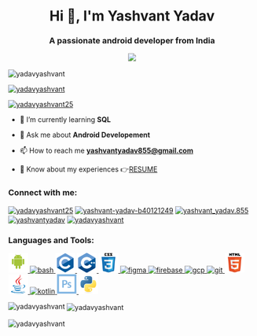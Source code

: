 <h1 align="center">Hi 👋, I'm Yashvant Yadav</h1>
<h3 align="center">A passionate android developer from India</h3>

<div id="header" align="center">
  <img src="https://media2.giphy.com/media/WFZvB7VIXBgiz3oDXE/giphy.gif" width="500"/>
</div>

<p align="left"> <img src="https://komarev.com/ghpvc/?username=yadavyashvant&label=Profile%20views&color=0e75b6&style=flat" alt="yadavyashvant" /> </p>

<p align="left"> <a href="https://github.com/ryo-ma/github-profile-trophy"><img src="https://github-profile-trophy.vercel.app/?username=yadavyashvant" alt="yadavyashvant" /></a> </p>

<p align="left"> <a href="https://twitter.com/yadavyashvant25" target="blank"><img src="https://img.shields.io/twitter/follow/yadavyashvant25?logo=twitter&style=for-the-badge" alt="yadavyashvant25" /></a> </p>

- 🌱 I’m currently learning **SQL**

- 💬 Ask me about **Android Developement**

- 📫 How to reach me **yashvantyadav855@gmail.com**

- 📄 Know about my experiences 👉[RESUME](https://drive.google.com/file/d/1lDoAwJ2Tn-2g7-jMfAl2Gx6eAhiM_F37/view?usp=sharing)

<h3 align="left">Connect with me:</h3>
<p align="left">
<a href="https://twitter.com/YadavYashvant25" target="blank"><img align="center" src="https://raw.githubusercontent.com/rahuldkjain/github-profile-readme-generator/master/src/images/icons/Social/twitter.svg" alt="yadavyashvant25" height="30" width="40" /></a>
<a href="https://linkedin.com/in/yashvant-yadav-b40121249" target="blank"><img align="center" src="https://raw.githubusercontent.com/rahuldkjain/github-profile-readme-generator/master/src/images/icons/Social/linked-in-alt.svg" alt="yashvant-yadav-b40121249" height="30" width="40" /></a>
<a href="https://instagram.com/yashvant_yadav.855" target="blank"><img align="center" src="https://raw.githubusercontent.com/rahuldkjain/github-profile-readme-generator/master/src/images/icons/Social/instagram.svg" alt="yashvant_yadav.855" height="30" width="40" /></a>
<a href="https://www.codechef.com/users/yashvantyadav" target="blank"><img align="center" src="https://cdn.jsdelivr.net/npm/simple-icons@3.1.0/icons/codechef.svg" alt="yashvantyadav" height="30" width="40" /></a>
<a href="https://www.leetcode.com/YadavYashvant" target="blank"><img align="center" src="https://raw.githubusercontent.com/rahuldkjain/github-profile-readme-generator/master/src/images/icons/Social/leet-code.svg" alt="yadavyashvant" height="30" width="40" /></a>
</p>

<h3 align="left">Languages and Tools:</h3>
<p align="left"> <a href="https://developer.android.com" target="_blank" rel="noreferrer"> <img src="https://raw.githubusercontent.com/devicons/devicon/master/icons/android/android-original-wordmark.svg" alt="android" width="40" height="40"/> </a> <a href="https://www.gnu.org/software/bash/" target="_blank" rel="noreferrer"> <img src="https://www.vectorlogo.zone/logos/gnu_bash/gnu_bash-icon.svg" alt="bash" width="40" height="40"/> </a> <a href="https://www.cprogramming.com/" target="_blank" rel="noreferrer"> <img src="https://raw.githubusercontent.com/devicons/devicon/master/icons/c/c-original.svg" alt="c" width="40" height="40"/> </a> <a href="https://www.w3schools.com/cpp/" target="_blank" rel="noreferrer"> <img src="https://raw.githubusercontent.com/devicons/devicon/master/icons/cplusplus/cplusplus-original.svg" alt="cplusplus" width="40" height="40"/> </a> <a href="https://www.w3schools.com/css/" target="_blank" rel="noreferrer"> <img src="https://raw.githubusercontent.com/devicons/devicon/master/icons/css3/css3-original-wordmark.svg" alt="css3" width="40" height="40"/> </a> <a href="https://www.figma.com/" target="_blank" rel="noreferrer"> <img src="https://www.vectorlogo.zone/logos/figma/figma-icon.svg" alt="figma" width="40" height="40"/> </a> <a href="https://firebase.google.com/" target="_blank" rel="noreferrer"> <img src="https://www.vectorlogo.zone/logos/firebase/firebase-icon.svg" alt="firebase" width="40" height="40"/> </a> <a href="https://cloud.google.com" target="_blank" rel="noreferrer"> <img src="https://www.vectorlogo.zone/logos/google_cloud/google_cloud-icon.svg" alt="gcp" width="40" height="40"/> </a> <a href="https://git-scm.com/" target="_blank" rel="noreferrer"> <img src="https://www.vectorlogo.zone/logos/git-scm/git-scm-icon.svg" alt="git" width="40" height="40"/> </a> <a href="https://www.w3.org/html/" target="_blank" rel="noreferrer"> <img src="https://raw.githubusercontent.com/devicons/devicon/master/icons/html5/html5-original-wordmark.svg" alt="html5" width="40" height="40"/> </a> <a href="https://www.java.com" target="_blank" rel="noreferrer"> <img src="https://raw.githubusercontent.com/devicons/devicon/master/icons/java/java-original.svg" alt="java" width="40" height="40"/> </a> <a href="https://kotlinlang.org" target="_blank" rel="noreferrer"> <img src="https://www.vectorlogo.zone/logos/kotlinlang/kotlinlang-icon.svg" alt="kotlin" width="40" height="40"/> </a> <a href="https://www.photoshop.com/en" target="_blank" rel="noreferrer"> <img src="https://raw.githubusercontent.com/devicons/devicon/master/icons/photoshop/photoshop-line.svg" alt="photoshop" width="40" height="40"/> </a> <a href="https://www.python.org" target="_blank" rel="noreferrer"> <img src="https://raw.githubusercontent.com/devicons/devicon/master/icons/python/python-original.svg" alt="python" width="40" height="40"/> </a> </p>

<p><img align="left" src="https://github-readme-stats.vercel.app/api/top-langs?username=yadavyashvant&show_icons=true&locale=en&layout=compact" alt="yadavyashvant" /></p>

<p>&nbsp;<img align="center" src="https://github-readme-stats.vercel.app/api?username=yadavyashvant&show_icons=true&locale=en" alt="yadavyashvant" /></p>

<div align="left>
  <img src="https://media.giphy.com/media/dWesBcTLavkZuG35MI/giphy.gif" width="600" height="300"/>
</div>

<p><img align="center" src="https://github-readme-streak-stats.herokuapp.com/?user=yadavyashvant&" alt="yadavyashvant" /></p>
